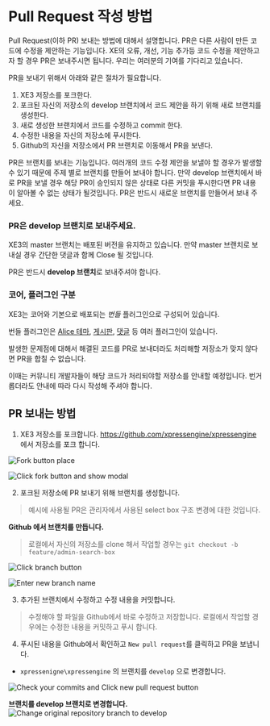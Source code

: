 # Pull Request 작성 방법
Pull Request(이하 PR) 보내는 방법에 대해서 설명합니다.
PR은 다른 사람이 만든 코드에 수정을 제안하는 기능입니다. XE의 오류, 개선, 기능 추가등 코드 수정을 제안하고자 할 경우 PR은 보내주시면 됩니다.
우리는 여러분의 기여를 기다리고 있습니다.

PR을 보내기 위해서 아래와 같은 절차가 필요합니다.
1. XE3 저장소를 포크한다.
2. 포크된 자신의 저장소의 develop 브랜치에서 코드 제안을 하기 위해 새로 브랜치를 생성한다.
3. 새로 생성한 브랜치에서 코드를 수정하고 commit 한다.
4. 수정한 내용을 자신의 저장소에 푸시한다.
5. Github의 자신을 저장소에서 PR 브랜치로 이동해서 PR을 보낸다.

PR은 브랜치를 보내는 기능입니다.
여러개의 코드 수정 제안을 보낼야 할 경우가 발생할 수 있기 때문에 주제 별로 브랜치를 만들어 보내야 합니다.
만약 develop 브랜치에서 바로 PR을 보낼 경우 해당 PR이 승인되지 않은 상태로 다른 커밋을 푸시한다면 PR 내용이 알아볼 수 없는 상태가 될것입니다.
PR은 반드시 새로운 브랜치를 만들어서 보내 주세요.

### PR은 develop 브랜치로 보내주세요.
XE3의 master 브랜치는 배포된 버전을 유지하고 있습니다. 만약 master 브랜치로 보내실 경우 간단한 댓글과 함께 Close 될 것입니다.

PR은 반드시 **develop 브랜치**로 보내주셔야 합니다.


### 코어, 플러그인 구분
XE3는 코어와 기본으로 배포되는 *번들* 플러그인으로 구성되어 있습니다.

번들 플러그인은 [Alice 테마](https://github.com/xpressengine/plugin-alice),
[게시판](https://github.com/xpressengine/plugin-board), [댓글](https://github.com/xpressengine/plugin-comment) 등 여러 플러그인이 있습니다.

발생한 문제점에 대해서 해결된 코드를 PR로 보내더라도 처리해할 저장소가 맞지 않다면 PR을 합칠 수 없습니다.

이때는 커뮤니티 개발자들이 해당 코드가 처리되야할 저장소를 안내할 예정입니다. 번거롭더라도 안내에 따라 다시 작성해 주셔야 합니다.

## PR 보내는 방법
1. XE3 저장소를 포크합니다.
https://github.com/xpressengine/xpressengine 에서 저장소를 포크 합니다.

![Fork button place](/images/fork1.png)


![Click fork button and show modal](/images/fork2.png)


2. 포크된 저장소에 PR 보내기 위해 브랜치를 생성합니다.
> 예시에 사용될 PR은 관리자에서 사용된 select box 구조 변경에 대한 것입니다.

**Github 에서 브랜치를 만듭니다.**
> 로컬에서 자신의 저장소를 clone 해서 작업할 경우는 `git checkout -b feature/admin-search-box`

![Click branch button](/images/branch1.png)

![Enter new branch name](/images/branch2.png)


3. 추가된 브랜치에서 수정하고 수정 내용을 커밋합니다.
> 수정해야 할 파일을 Github에서 바로 수정하고 저장합니다.
> 로컬에서 작업할 경우에는 수정한 내용을 커밋하고 푸시 합니다.


4. 푸시된 내용을 Github에서 확인하고 `New pull request`를 클릭하고 PR을 보냅니다.
- `xpressenigne\xpressengine` 의 브랜치를 `develop` 으로 변경합니다.

![Check your commits and Click new pull request button](/images/pr1.png)

**브랜치를 develop 브랜치로 변경합니다.**
![Change original repository branch to develop](/images/pr2.png)